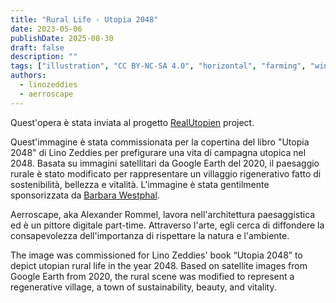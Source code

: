 ```yaml
---
title: "Rural Life - Utopia 2048"
date: 2023-05-06
publishDate: 2025-08-30
draft: false
description: ""
tags: ["illustration", "CC BY-NC-SA 4.0", "horizontal", "farming", "wind turbine", "river"]
authors:
  - linozeddies
  - aerroscape
---
```


Quest'opera è stata inviata al progetto [RealUtopien](https://realutopien.info/visuals/koeln-utopia-2048/) project.

Quest'immagine è stata commissionata per la copertina del libro "Utopia 2048" di Lino Zeddies per prefigurare una vita di campagna utopica nel 2048. Basata su immagini satellitari da Google Earth del 2020, il paesaggio rurale è stato modificato per rappresentare un villaggio rigenerativo fatto di sostenibilità, bellezza e vitalità. L'immagine è stata gentilmente sponsorizzata da [Barbara Westphal](http://www.westphal-coaching.de/).

Aerroscape, aka Alexander Rommel, lavora nell'architettura paesaggistica ed è un pittore digitale part-time. Attraverso l'arte, egli cerca di diffondere la consapevolezza dell'importanza di rispettare la natura e l'ambiente.

The image was commissioned for Lino Zeddies' book “Utopia 2048” to depict utopian rural life in the year 2048. Based on satellite images from Google Earth from 2020, the rural scene was modified to represent a regenerative village, a town of sustainability, beauty, and vitality.
